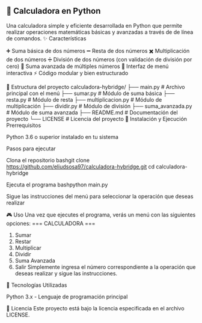 ## 🧮 Calculadora en Python

Una calculadora simple y eficiente desarrollada en Python que permite realizar operaciones matemáticas básicas y avanzadas a través de  de línea de comandos.
✨ Características

➕ Suma básica de dos números
➖ Resta de dos números
✖️ Multiplicación de dos números
➗ División de dos números (con validación de división por cero)
🔢 Suma avanzada de múltiples números
🎯 Interfaz de menú interactiva
⚡ Código modular y bien estructurado

📁 Estructura del proyecto
calculadora-hybridge/
├── main.py              # Archivo principal con el menú
├── sumar.py             # Módulo de suma básica
├── resta.py             # Módulo de resta
├── multiplicacion.py    # Módulo de multiplicación
├── dividir.py           # Módulo de división
├── suma_avanzada.py     # Módulo de suma avanzada
├── README.md            # Documentación del proyecto
└── LICENSE              # Licencia del proyecto
🚀 Instalación y Ejecución
Prerrequisitos

Python 3.6 o superior instalado en tu sistema

Pasos para ejecutar

Clona el repositorio
bashgit clone https://github.com/eliudsosa97/calculadora-hybridge.git
cd calculadora-hybridge

Ejecuta el programa
bashpython main.py

Sigue las instrucciones del menú para seleccionar la operación que deseas realizar

🎮 Uso
Una vez que ejecutes el programa, verás un menú con las siguientes opciones:
=== CALCULADORA ===
1. Sumar
2. Restar
3. Multiplicar
4. Dividir
5. Suma Avanzada
6. Salir
Simplemente ingresa el número correspondiente a la operación que deseas realizar y sigue las instrucciones.

🔧 Tecnologías Utilizadas

Python 3.x - Lenguaje de programación principal

📝 Licencia
Este proyecto está bajo la licencia especificada en el archivo LICENSE.
